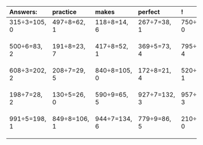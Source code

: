| Answers: | practice | makes | perfect | ! |
| :--- | :--- | :--- | :--- | :--- |
| 315÷3=105, 0 | 497÷8=62, 1 | 118÷8=14, 6 | 267÷7=38, 1 | 750÷5=150, 0 | 
|   |   |   |   |   | 
|   |   |   |   |   | 
|   |   |   |   |   | 
| 500÷6=83, 2 | 191÷8=23, 7 | 417÷8=52, 1 | 369÷5=73, 4 | 795÷7=113, 4 | 
|   |   |   |   |   | 
|   |   |   |   |   | 
|   |   |   |   |   | 
| 608÷3=202, 2 | 208÷7=29, 5 | 840÷8=105, 0 | 172÷8=21, 4 | 520÷3=173, 1 | 
|   |   |   |   |   | 
|   |   |   |   |   | 
|   |   |   |   |   | 
| 198÷7=28, 2 | 130÷5=26, 0 | 590÷9=65, 5 | 927÷7=132, 3 | 957÷9=106, 3 | 
|   |   |   |   |   | 
|   |   |   |   |   | 
|   |   |   |   |   | 
| 991÷5=198, 1 | 849÷8=106, 1 | 944÷7=134, 6 | 779÷9=86, 5 | 210÷2=105, 0 | 
|   |   |   |   |   | 
|   |   |   |   |   | 
|   |   |   |   |   | 
